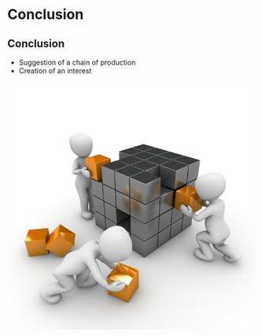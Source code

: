 # Conclusion

## Conclusion

- Suggestion of a chain of production
- Creation of an interest

![](../images/matrix-1027571_960_720.jpg)
